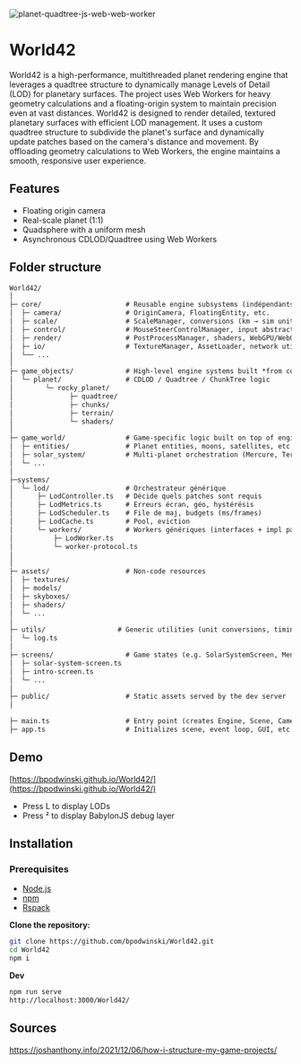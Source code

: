 ![planet-quadtree-js-web-web-worker](https://github.com/user-attachments/assets/bbbdd36f-db09-4105-9a1c-66f747aadccc)

# World42

World42 is a high-performance, multithreaded planet rendering engine that leverages a quadtree structure to dynamically manage Levels of Detail (LOD) for planetary surfaces. The project uses Web Workers for heavy geometry calculations and a floating-origin system to maintain precision even at vast distances. World42 is designed to render detailed, textured planetary surfaces with efficient LOD management. It uses a custom quadtree structure to subdivide the planet's surface and dynamically update patches based on the camera's distance and movement. By offloading geometry calculations to Web Workers, the engine maintains a smooth, responsive user experience.

## Features
- Floating origin camera
- Real-scale planet (1:1)
- Quadsphere with a uniform mesh
- Asynchronous CDLOD/Quadtree using Web Workers

## Folder structure

```txt
World42/
│
├─ core/                     # Reusable engine subsystems (indépendants du jeu)
│  ├─ camera/                # OriginCamera, FloatingEntity, etc.
│  ├─ scale/                 # ScaleManager, conversions (km → sim units)
│  ├─ control/               # MouseSteerControlManager, input abstractions
│  ├─ render/                # PostProcessManager, shaders, WebGPU/WebGL setup
│  ├─ io/                    # TextureManager, AssetLoader, network utils
│  └── ...
│
├─ game_objects/             # High-level engine systems built *from core*
│  └─ planet/                # CDLOD / Quadtree / ChunkTree logic
│        └─ rocky_planet/
│              ├─ quadtree/
│              ├─ chunks/
│              ├─ terrain/
│              └─ shaders/
│
├─ game_world/               # Game-specific logic built on top of engine/
│  ├─ entities/              # Planet entities, moons, satellites, etc.
│  ├─ solar_system/          # Multi-planet orchestration (Mercure, Terre, etc.)
│  └─ ...
│
├─systems/
│  └─ lod/                   # Orchestrateur générique
│      ├─ LodController.ts   # Décide quels patches sont requis
│      ├─ LodMetrics.ts      # Erreurs écran, géo, hystérésis
│      ├─ LodScheduler.ts    # File de maj, budgets (ms/frames)
│      ├─ LodCache.ts        # Pool, eviction
│      └─ workers/           # Workers génériques (interfaces + impl par défaut)
│          ├─ LodWorker.ts
│          └─ worker-protocol.ts
│
│
├─ assets/                   # Non-code resources
│  ├─ textures/
│  ├─ models/
│  ├─ skyboxes/
│  ├─ shaders/
│  └─ ...
│
├─ utils/                  # Generic utilities (unit conversions, timing)
│  └─ log.ts
│
├─ screens/                  # Game states (e.g. SolarSystemScreen, MenuScreen)
│  ├─ solar-system-screen.ts
│  ├─ intro-screen.ts
│  └─ ...
│
├─ public/                   # Static assets served by the dev server
│

├─ main.ts                   # Entry point (creates Engine, Scene, Camera)
├─ app.ts                    # Initializes scene, event loop, GUI, etc.
```

## Demo
[https://bpodwinski.github.io/World42/](https://bpodwinski.github.io/World42/)
- Press L to display LODs
- Press ² to display BabylonJS debug layer

## Installation
### Prerequisites

- [Node.js](https://nodejs.org/)
- [npm](https://www.npmjs.com/)
- [Rspack](https://rspack.rs/)

**Clone the repository:**

   ```bash
   git clone https://github.com/bpodwinski/World42.git
   cd World42
   npm i
   ```

**Dev**

   ```bash
   npm run serve
   http://localhost:3000/World42/
   ```

## Sources
https://joshanthony.info/2021/12/06/how-i-structure-my-game-projects/
